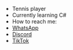 - Tennis player
- Currently learning C#
- How to reach me:
- [WhatsApp](https://api.whatsapp.com/send?phone=+34722184586)
- [Discord](https://discord.com/users/719513697730691113)
- [TikTok](https://tiktok.com/@thomastedds)
<!---
TT6Programming/TT6Programming is a ✨ special ✨ repository because its `README.md` (this file) appears on your GitHub profile.
You can click the Preview link to take a look at your changes.
--->
